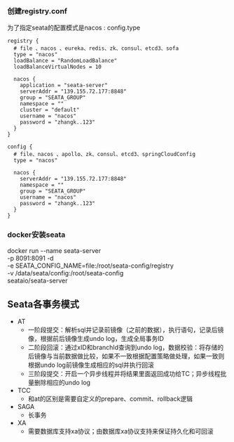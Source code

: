 ### 创建registry.conf
为了指定seata的配置模式是nacos : config.type
```
registry {
  # file 、nacos 、eureka、redis、zk、consul、etcd3、sofa
  type = "nacos"
  loadBalance = "RandomLoadBalance"
  loadBalanceVirtualNodes = 10

  nacos {
    application = "seata-server"
    serverAddr = "139.155.72.177:8848"
    group = "SEATA_GROUP"
    namespace = ""
    cluster = "default"
    username = "nacos"
    password = "zhangk..123"
  }
}   

config {
  # file、nacos 、apollo、zk、consul、etcd3、springCloudConfig
  type = "nacos"

  nacos {
    serverAddr = "139.155.72.177:8848"
    namespace = ""
    group = "SEATA_GROUP"
    username = "nacos"
    password = "zhangk..123"
  }
}
```
### docker安装seata
docker run --name seata-server \
        -p 8091:8091 -d \
        -e SEATA_CONFIG_NAME=file:/root/seata-config/registry \
        -v /data/seata/config:/root/seata-config  \
        seataio/seata-server

## Seata各事务模式
* AT
  * 一阶段提交：解析sql并记录前镜像（之前的数据），执行语句，记录后镜像，根据前后镜像生成undo log，生成全局事务ID
  * 二阶段回滚：通过xID和branchId查询到undo log，数据校验：将存储的后镜像与当前数据做比较，如果不一致根据配置策略做处理，如果一致则根据undo log前镜像生成相应的sql并执行回滚
  * 三阶段提交：开启一个异步线程并将结果里面返回成功给TC；异步线程批量删除相应的undo log
* TCC
  * 和at的区别是需要自定义的prepare、commit、rollback逻辑
* SAGA
  * 长事务
* XA
  * 需要数据库支持xa协议；由数据库xa协议支持来保证持久化和可回滚
        
        
